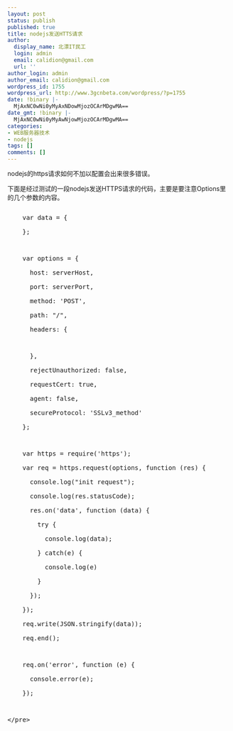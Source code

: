 ```yaml
---
layout: post
status: publish
published: true
title: nodejs发送HTTS请求
author:
  display_name: 北漂IT民工
  login: admin
  email: calidion@gmail.com
  url: ''
author_login: admin
author_email: calidion@gmail.com
wordpress_id: 1755
wordpress_url: http://www.3gcnbeta.com/wordpress/?p=1755
date: !binary |-
  MjAxNC0wNi0yMyAxNDowMjozOCArMDgwMA==
date_gmt: !binary |-
  MjAxNC0wNi0yMyAwNjowMjozOCArMDgwMA==
categories:
- WEB服务器技术
- nodejs
tags: []
comments: []
---
```

<p>nodejs的https请求如何不加以配置会出来很多错误。</p>
<p>下面是经过测试的一段nodejs发送HTTPS请求的代码，主要是要注意Options里的几个参数的内容。</p>
<pre name="code" language="js">
<p>    var data = {<br />
    };</p>
<p>    var options = {<br />
      host: serverHost,<br />
      port: serverPort,<br />
      method: 'POST',<br />
      path: "&#47;",<br />
      headers: {</p>
<p>      },<br />
      rejectUnauthorized: false,<br />
      requestCert: true,<br />
      agent: false,<br />
      secureProtocol: 'SSLv3_method'<br />
    };</p>
<p>    var https = require('https');<br />
    var req = https.request(options, function (res) {<br />
      console.log("init request");<br />
      console.log(res.statusCode);<br />
      res.on('data', function (data) {<br />
        try {<br />
          console.log(data);<br />
        } catch(e) {<br />
          console.log(e)<br />
        }<br />
      });<br />
    });<br />
    req.write(JSON.stringify(data));<br />
    req.end();</p>
<p>    req.on('error', function (e) {<br />
      console.error(e);<br />
    });</p>
<p><&#47;pre></p>
